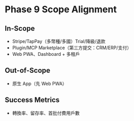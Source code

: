 # Phase 9 Scope Alignment
## In-Scope
- Stripe/TapPay（多幣種/多國）Trial/降級/退款
- Plugin/MCP Marketplace（第三方提交：CRM/ERP/支付）
- Web PWA、Dashboard + 多租戶
## Out-of-Scope
- 原生 App（先 Web PWA）
## Success Metrics
- 轉換率、留存率、首批付費用戶數
